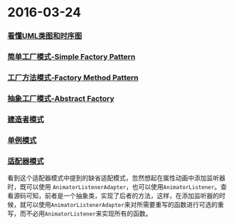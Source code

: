 # 2016-03-24

### [看懂UML类图和时序图](http://design-patterns.readthedocs.org/zh_CN/latest/read_uml.html)

### [简单工厂模式-Simple Factory Pattern](http://design-patterns.readthedocs.org/zh_CN/latest/creational_patterns/simple_factory.html)

### [工厂方法模式-Factory Method Pattern](http://design-patterns.readthedocs.org/zh_CN/latest/creational_patterns/factory_method.html)

### [抽象工厂模式-Abstract Factory](http://design-patterns.readthedocs.org/zh_CN/latest/creational_patterns/abstract_factory.html)

### [建造者模式](http://design-patterns.readthedocs.org/zh_CN/latest/creational_patterns/builder.html)

### [单例模式](http://design-patterns.readthedocs.org/zh_CN/latest/creational_patterns/singleton.html)

### [适配器模式](http://www.cnblogs.com/java-my-life/archive/2012/04/13/2442795.html)
看到这个适配器模式中提到的缺省适配模式，忽然想起在属性动画中添加监听器时，既可以使用 ```AnimatorListenerAdapter```，也可以使用```AnimatorListener```。查看源码可知，前者是一个抽象类，实现了后者的方法，这样，在添加监听器的时候，就可以使用```AnimatorListenerAdapter```来对所需要重写的函数进行可选的重写，而不必用```AnimatorListener```来实现所有的函数。
